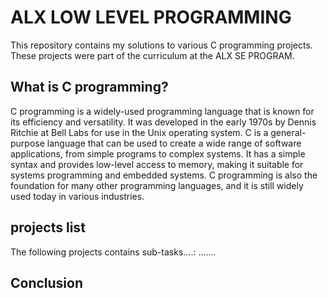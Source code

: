 # ALX LOW LEVEL PROGRAMMING

This repository contains my solutions to various C programming projects. These projects were part of the curriculum at the ALX SE PROGRAM.

## What is C programming?

C programming is a widely-used programming language that is known for its efficiency and versatility. It was developed in the early 1970s by Dennis Ritchie at Bell Labs for use in the Unix operating system. C is a general-purpose language that can be used to create a wide range of software applications, from simple programs to complex systems. It has a simple syntax and provides low-level access to memory, making it suitable for systems programming and embedded systems. C programming is also the foundation for many other programming languages, and it is still widely used today in various industries.

## projects list

The following projects contains sub-tasks....:
.......

## Conclusion

